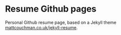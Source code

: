 # Resume Github pages

Personal Github resume page, based on a Jekyll theme [mattcouchman.co.uk/jekyll-resume](http://mattcouchman.co.uk/jekyll-resume).
